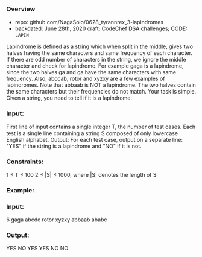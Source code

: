 ### Overview
- repo: github.com/NagaSolo/0628_tyrannrex_3-lapindromes
- backdated: June 28th, 2020 craft; CodeChef DSA challenges; CODE: `LAPIN`

Lapindrome is defined as a string which when split in the middle, gives two halves having the same characters and same frequency of each character. If there are odd number of characters in the string, we ignore the middle character and check for lapindrome. For example gaga is a lapindrome, since the two halves ga and ga have the same characters with same frequency. Also, abccab, rotor and xyzxy are a few examples of lapindromes. Note that abbaab is NOT a lapindrome. The two halves contain the same characters but their frequencies do not match.
Your task is simple. Given a string, you need to tell if it is a lapindrome.

### Input:
First line of input contains a single integer T, the number of test cases.
Each test is a single line containing a string S composed of only lowercase English alphabet.
Output:
For each test case, output on a separate line: "YES" if the string is a lapindrome and "NO" if it is not.

### Constraints:
1 ≤ T ≤ 100
2 ≤ |S| ≤ 1000, where |S| denotes the length of S

### Example:

### Input:
6
gaga
abcde
rotor
xyzxy
abbaab
ababc


### Output:
YES
NO
YES
YES
NO
NO
